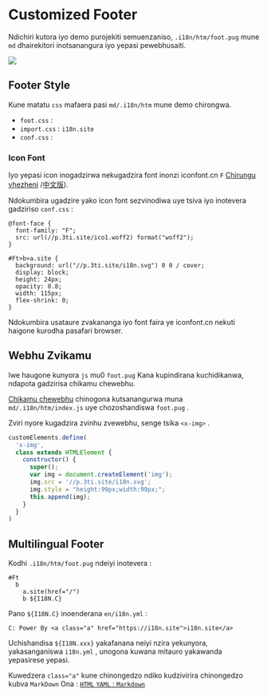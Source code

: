 # Customized Footer

Ndichiri kutora iyo demo purojekiti semuenzaniso, `.i18n/htm/foot.pug` mune `md` dhairekitori inotsanangura iyo yepasi pewebhusaiti.

![](https://p.3ti.site/1721286077.avif)

## Footer Style

Kune matatu `css` mafaera pasi `md/.i18n/htm` mune demo chirongwa.

* `foot.css` :
* `import.css` : `i18n.site`
* `conf.css` :

### Icon Font

Iyo yepasi icon inogadzirwa nekugadzira font inonzi iconfont.cn `F` [Chirungu vhezheni](https://www.iconfont.cn/?lang=en-us) /[中文版](https://www.iconfont.cn/?lang=zh)).

Ndokumbira ugadzire yako icon font sezvinodiwa uye tsiva iyo inotevera gadziriso `conf.css` :

```
@font-face {
  font-family: "F";
  src: url(//p.3ti.site/ico1.woff2) format("woff2");
}

#Ft>b>a.site {
  background: url("//p.3ti.site/i18n.svg") 0 0 / cover;
  display: block;
  height: 24px;
  opacity: 0.8;
  width: 115px;
  flex-shrink: 0;
}
```

Ndokumbira usataure zvakananga iyo font faira ye iconfont.cn nekuti haigone kurodha pasafari browser.

## Webhu Zvikamu

Iwe haugone kunyora `js` mu0 `foot.pug` Kana kupindirana kuchidikanwa, ndapota gadzirisa chikamu chewebhu.

[Chikamu chewebhu](https://www.freecodecamp.org/news/build-your-first-web-component/) chinogona kutsanangurwa muna `md/.i18n/htm/index.js` uye chozoshandiswa `foot.pug` .

Zviri nyore kugadzira zvinhu zvewebhu, senge tsika `<x-img>` .

```js
customElements.define(
  'x-img',
  class extends HTMLElement {
    constructor() {
      super();
      var img = document.createElement('img');
      img.src = '//p.3ti.site/i18n.svg';
      img.style = "height:99px;width:99px;";
      this.append(img);
    }
  }
)
```

## Multilingual Footer

Kodhi `.i18n/htm/foot.pug` ndeiyi inotevera :

```
#Ft
  b
    a.site(href="/")
    b ${I18N.C}
```

Pano `${I18N.C}` inoenderana `en/i18n.yml` :

```
C: Power By <a class="a" href="https://i18n.site">i18n.site</a>
```

Uchishandisa `${I18N.xxx}` yakafanana neiyi nzira yekunyora, yakasanganiswa `i18n.yml` , unogona kuwana mitauro yakawanda yepasirese yepasi.

Kuwedzera `class="a"` kune chinongedzo ndiko kudzivirira chinongedzo kubva `MarkDown` Ona :
 [`HTML` `YAML` : `Markdown`](/i18/qa#H2)